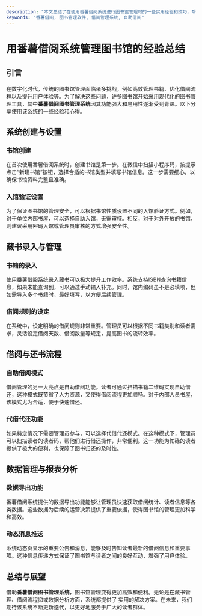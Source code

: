 ```yaml
---
description: "本文总结了在使用番薯借阅系统进行图书馆管理时的一些实用经验和技巧，帮助读者更好地运用该系统提高管理效率。"
keywords: "番薯借阅, 图书管理软件, 借阅管理系统, 自助借阅"
---
```

# 用番薯借阅系统管理图书馆的经验总结

## 引言

在数字化时代，传统的图书馆管理面临诸多挑战，例如高效管理书籍、优化借阅流程以及提升用户体验等。为了解决这些问题，许多图书馆开始采用现代化的图书管理工具，其中**番薯借阅图书管理系统**因其功能强大和易用性逐渐受到青睐。以下分享使用该系统的一些经验和心得。

## 系统创建与设置

### 书馆创建

在首次使用番薯借阅系统时，创建书馆是第一步。在微信中扫描小程序码，按提示点击“新建书馆”按钮，选择合适的书馆类型并填写书馆信息。这一步需要细心，以确保书馆资料完整且准确。

### 入馆验证设置

为了保证图书馆的管理安全，可以根据书馆性质设置不同的入馆验证方式。例如，对于单位内部书屋，可以选择自助入馆，无需审核。相反，对于对外开放的书馆，则建议采用密码入馆或管理员审核的方式增强安全性。

## 藏书录入与管理

### 书籍的录入

使用番薯借阅系统录入藏书可以极大提升工作效率。系统支持ISBN查询书籍信息，如果未能查询到，可以通过手动输入补充。同时，馆内编码虽不是必填项，但如需导入多个书籍时，最好填写，以方便后续管理。

### 借阅规则的设定

在系统中，设定明确的借阅规则非常重要。管理员可以根据不同书籍类别和读者需求，灵活设定借阅天数、借阅数量等规定，提高图书的流转效率。

## 借阅与还书流程

### 自助借阅模式

借阅管理的另一大亮点是自助借阅功能。读者可通过扫描书籍二维码实现自助借还，这种模式既节省了人力资源，又使得借阅流程更加顺畅。对于内部人员书屋，该模式尤为合适，便于快速借还。

### 代借代还功能

如果特定情况下需要管理员参与，可以选择代借代还模式。在这种模式下，管理员可以扫描读者的读者码，帮他们进行借还操作，非常便利。这一功能为忙碌的读者提供了极大的便利，也保障了图书归还的及时性。

## 数据管理与报表分析

### 数据导出功能

番薯借阅系统提供的数据导出功能能够让管理员快速获取借阅统计、读者信息等各类数据。这些数据为后续的运营决策提供了重要依据，使得图书馆的管理更加科学和高效。

### 动态消息推送

系统动态页显示的重要公告和消息，能够及时告知读者最新的借阅信息和重要事项。这种信息传递方式保证了图书馆与读者之间的良好互动，增强了用户体验。

## 总结与展望

借助**番薯借阅图书管理系统**，图书馆管理变得更加高效和便利。无论是在藏书管理、借阅流程抑或数据分析方面，系统都提供了 实用的解决方案。在未来，我们期待该系统不断更新迭代，以更好地服务于广大的读者群体。
